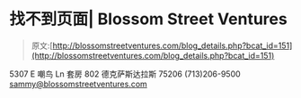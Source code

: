 # 找不到页面| Blossom Street Ventures

> 原文:[http://blossomstreetventures.com/blog_details.php?bcat_id=151](http://blossomstreetventures.com/blog_details.php?bcat_id=151)

5307 E 嘲鸟 Ln
套房 802
德克萨斯达拉斯 75206
(713)206-9500
sammy@blossomstreetventures.com
